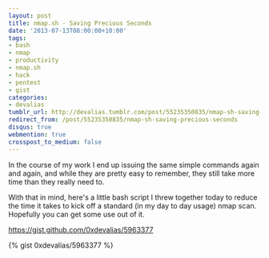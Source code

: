 ```yaml
---
layout: post
title: nmap.sh - Saving Precious Seconds
date: '2013-07-13T08:00:00+10:00'
tags:
- bash
- nmap
- productivity
- nmap.sh
- hack
- pentest
- gist
categories:
- devalias
tumblr_url: http://devalias.tumblr.com/post/55235350835/nmap-sh-saving-precious-seconds
redirect_from: /post/55235350835/nmap-sh-saving-precious-seconds
disqus: true
webmention: true
crosspost_to_medium: false
---
```

In the course of my work I end up issuing the same simple commands again and again, and while they are pretty easy to remember, they still take more time than they really need to.

With that in mind, here's a little bash script I threw together today to reduce the time it takes to kick off a standard (in my day to day usage) nmap scan. Hopefully you can get some use out of it.

https://gist.github.com/0xdevalias/5963377

{% gist 0xdevalias/5963377 %}
